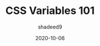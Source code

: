---
author: shadeed9
date: 2020-10-06
layout: post.njk
tags:
  - css
target_url: https://ishadeed.com/article/css-vars-101/
title: CSS Variables 101
---